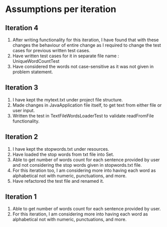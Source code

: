 # Assumptions per iteration


## Iteration 4

1. After writing functionality for this iteration, I have found that with these changes the behaviour of entire change as I required to change the test cases for previous written test cases. 
2. Have written test cases for it in separate file name : UniqueWordCountTest
3. Have considered the words not case-sensitive as it was not given in problem statement.

## Iteration 3

1. I have kept the mytext.txt under project file structure.
2. Made changes in JavaApplication file itself, to get text from either file or user input.
3. Written the test in TextFileWordsLoaderTest to validate readFromFile functionality.

## Iteration 2

1. I have kept the stopwords.txt under resources.
2. Have loaded the stop words from txt file into Set.
3. Able to get number of words count for each sentence provided by user and not considering the stop words given in stopwords.txt file.
4. For this iteration too, I am considering more into having each word as alphabetical not with numeric, punctuations, and more.
5. Have refactored the test file and renamed it.

## Iteration 1

1. Able to get number of words count for each sentence provided by user.
2. For this iteration, I am considering more into having each word as alphabetical not with numeric, punctuations, and more.


